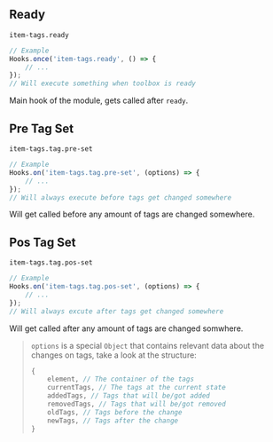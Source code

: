 ## Ready
`item-tags.ready`
```js
// Example
Hooks.once('item-tags.ready', () => {
    // ...
});
// Will execute something when toolbox is ready
```
Main hook of the module, gets called after `ready`.

## Pre Tag Set
`item-tags.tag.pre-set`
```js
// Example
Hooks.on('item-tags.tag.pre-set', (options) => {
    // ...
});
// Will always execute before tags get changed somewhere
```
Will get called before any amount of tags are changed somewhere.

## Pos Tag Set
`item-tags.tag.pos-set`
```js
// Example
Hooks.on('item-tags.tag.pos-set', (options) => {
    // ...
});
// Will always excute after tags get changed somewhere
```
Will get called after any amount of tags are changed somwhere.

> `options` is a special `Object` that contains relevant data about the changes on tags, take a look at the structure:
> ```js
> {
>     element, // The container of the tags
>     currentTags, // The tags at the current state
>     addedTags, // Tags that will be/got added
>     removedTags, // Tags that will be/got removed
>     oldTags, // Tags before the change
>     newTags, // Tags after the change
> }
> ```
